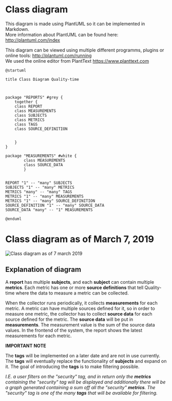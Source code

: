 # Class diagram

This diagram is made using PlantUML so it can be implemented in Markdown. <br> More information about PlantUML can be found  here: <http://plantuml.com/index>

This diagram can be viewed using multiple different programms, plugins or online tools: <http://plantuml.com/running> <br> We used the online editor from PlantText <https://www.planttext.com>

```
@startuml

title Class Diagram Quality-time



package "REPORTS" #grey {
    together {
    class REPORT
    class MEASUREMENTS 
    class SUBJECTS
    class METRICS
    class TAGS
    class SOURCE_DEFINITION
    
    
    }
}

package "MEASUREMENTS" #white {
        class MEASUREMENTS
        class SOURCE_DATA
        }


REPORT "1" -- "many" SUBJECTS
SUBJECTS "1" -- "many" METRICS
METRICS "many" -- "many" TAGS
METRICS "1" -- "many" MEASUREMENTS
METRICS "1" -- "many" SOURCE_DEFINITION
SOURCE_DEFINITION "1" -- "many" SOURCE_DATA
SOURCE_DATA "many" -- "1" MEASUREMENTS

@enduml
```

# Class diagram as of March 7, 2019

![Class diagram as of 7 march 2019](https://www.plantuml.com/plantuml/img/TLB1Ze8m4BttAoRTCmV_G1Qx6qo4tRQSDuqsq0XgO8mXnd-t8iY8xXpQpdipdVUQpXiqDHwhaZ5qM5g8IjCqi70chqq5lqTJEcm3T9LbFWvclJMv1Ix5Jogrul2HrxQ5CmCVkCyj5hRkqtLtrRsI02iHgaoAbKYq0eAhx7Cf8gsUIhMC8uhey9kcAira9FuMuYjEOXsdISUDouLTY6WwsIi_5Gvjh_Mzl0arJ0jr-63y_Unk4VYCGn00hyokvQETuJ3X1s_zFi1ZGMVrmKvwYSRt9QylyuByqt5pHyvKs6mocitjRkC_pnK0)

## Explanation of diagram

A **report** has multiple **subjects**, and each **subject** can contain multiple **metrics**. Each metric has one or more **source definitions** that tell Quality-time where the data to measure a metric can be collected.

When the collector runs periodically, it collects **measurements** for each metric. A metric can have multiple sources defined for it, so in order to measure one metric, the collector has to collect **source data** for each source defined for the metric. The **source data** will be put in **measurements**. The measurement value is the sum of the source data values. In the frontend of the system, the report shows the latest measurements for each metric.  

**IMPORTANT NOTE**

The **tags** will be implemented on a later date and are not in use currently. The **tags** will eventually replace the functionality of **subjects** and expand on it. The goal of introducing the **tags** is to make filtering possible. 

*I.E. a user filters on the "security" tag, and in return only the **metrics** containing the "security" tag will be displayed and additionally there will be a graph generated containing a sum off all the "security" **metrics**. The "security" tag is one of the many **tags** that will be available for filtering.*



